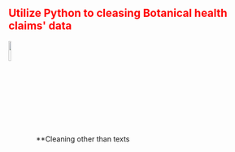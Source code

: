 <h2 style='color:red'> Utilize Python to cleasing Botanical health claims' data </h2> 
<img display = "flex" style="vertical-align:middle" src="https://user-images.githubusercontent.com/65596664/154809596-a7527236-4775-4832-bf69-7eba010c968a.png" width=10% height=10%> **Cleaning other than texts
